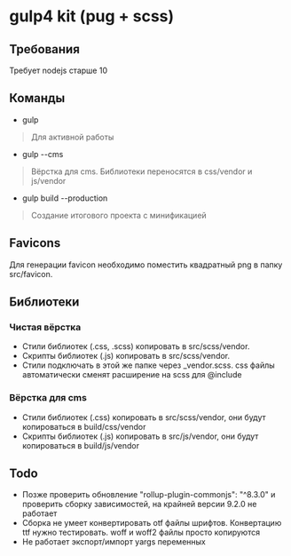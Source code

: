 # gulp4 kit (pug + scss)

## Требования
Требует nodejs старше 10

## Команды
- gulp
> Для активной работы
- gulp --cms
> Вёрстка для cms. Библиотеки переносятся в css/vendor и js/vendor
- gulp build --production
> Создание итогового проекта с минификацией

## Favicons
Для генерации favicon необходимо поместить квадратный png в папку src/favicon. 

## Библиотеки

### Чистая вёрстка
- Стили библиотек (.css, .scss) копировать в src/scss/vendor.
- Скрипты библиотек (.js) копировать в src/scss/vendor.
- Стили подключать в этой же папке через _vendor.scss. css файлы автоматически сменят расширение на scss для @include

### Вёрстка для cms
- Стили библиотек (.css) копировать в src/scss/vendor, они будут копироваться в build/css/vendor
- Скрипты библиотек (.js) копировать в src/js/vendor, они будут копироваться в build/js/vendor

## Todo
- Позже проверить обновление "rollup-plugin-commonjs": "^8.3.0" и проверить сборку зависимостей, на крайней версии 9.2.0 не работает
- Сборка не умеет конвертировать otf файлы шрифтов. Конвертацию ttf нужно тестировать. woff и woff2 файлы просто копируются
- Не работает экспорт/импорт yargs переменных